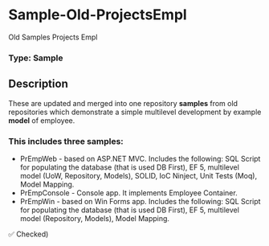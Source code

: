 # Sample-Old-ProjectsEmpl
Old Samples Projects Empl
### Type: Sample

## Description
These are updated and merged into one repository **samples** from old repositories which demonstrate a simple multilevel development by example **model** of employee.

###  This includes three samples:
* PrEmpWeb - based on ASP.NET MVC. Includes the following: SQL Script for populating the database (that is used DB First), EF 5, multilevel model (UoW, Repository, Models), SOLID, IoC Ninject, Unit Tests (Moq), Model Mapping.
* PrEmpConsole - Console app. It implements Employee Container.
* PrEmpWin - based on Win Forms app. Includes the following: SQL Script for populating the database (that is used DB First), EF 5, multilevel model (Repository, Models), Model Mapping.

:white_check_mark: Checked)
